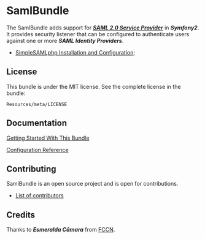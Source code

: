 # SamlBundle #

The SamlBundle adds support for [***SAML 2.0 Service Provider***](https://simplesamlphp.org/ "simpleSAMLphp Web Page") in ***Symfony2***. It provides security listener that can be configured to authenticate users against one or more ***SAML Identity Providers***.


- [SimpleSAMLphp Installation and Configuration](https://simplesamlphp.org/docs/stable/simplesamlphp-install "Installation and Configuration");

## License ##

This bundle is under the MIT license. See the complete license in the bundle:

    Resources/meta/LICENSE

## Documentation ##

[Getting Started With This Bundle](https://github.com/pdias/SamlBundle/blob/master/Resources/doc/index.md)

[Configuration Reference](https://github.com/pdias/SamlBundle/blob/master/Resources/doc/configuration.md)

## Contributing ##

SamlBundle is an open source project and is open for contributions.

- [List of contributors](https://github.com/pdias/SamlBundle/graphs/contributors)



Credits
------

Thanks to ***Esmeralda Câmara*** from [FCCN](http://www.fccn.pt "Fundação para a Ciência e a Tecnologia"). 
